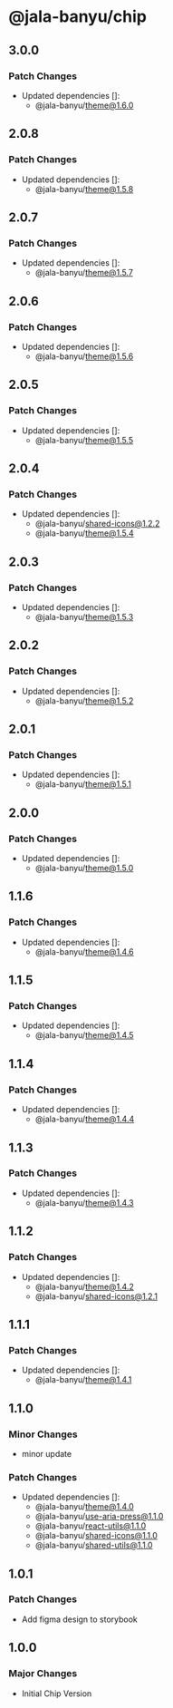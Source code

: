 # @jala-banyu/chip

## 3.0.0

### Patch Changes

- Updated dependencies []:
  - @jala-banyu/theme@1.6.0

## 2.0.8

### Patch Changes

- Updated dependencies []:
  - @jala-banyu/theme@1.5.8

## 2.0.7

### Patch Changes

- Updated dependencies []:
  - @jala-banyu/theme@1.5.7

## 2.0.6

### Patch Changes

- Updated dependencies []:
  - @jala-banyu/theme@1.5.6

## 2.0.5

### Patch Changes

- Updated dependencies []:
  - @jala-banyu/theme@1.5.5

## 2.0.4

### Patch Changes

- Updated dependencies []:
  - @jala-banyu/shared-icons@1.2.2
  - @jala-banyu/theme@1.5.4

## 2.0.3

### Patch Changes

- Updated dependencies []:
  - @jala-banyu/theme@1.5.3

## 2.0.2

### Patch Changes

- Updated dependencies []:
  - @jala-banyu/theme@1.5.2

## 2.0.1

### Patch Changes

- Updated dependencies []:
  - @jala-banyu/theme@1.5.1

## 2.0.0

### Patch Changes

- Updated dependencies []:
  - @jala-banyu/theme@1.5.0

## 1.1.6

### Patch Changes

- Updated dependencies []:
  - @jala-banyu/theme@1.4.6

## 1.1.5

### Patch Changes

- Updated dependencies []:
  - @jala-banyu/theme@1.4.5

## 1.1.4

### Patch Changes

- Updated dependencies []:
  - @jala-banyu/theme@1.4.4

## 1.1.3

### Patch Changes

- Updated dependencies []:
  - @jala-banyu/theme@1.4.3

## 1.1.2

### Patch Changes

- Updated dependencies []:
  - @jala-banyu/theme@1.4.2
  - @jala-banyu/shared-icons@1.2.1

## 1.1.1

### Patch Changes

- Updated dependencies []:
  - @jala-banyu/theme@1.4.1

## 1.1.0

### Minor Changes

- minor update

### Patch Changes

- Updated dependencies []:
  - @jala-banyu/theme@1.4.0
  - @jala-banyu/use-aria-press@1.1.0
  - @jala-banyu/react-utils@1.1.0
  - @jala-banyu/shared-icons@1.1.0
  - @jala-banyu/shared-utils@1.1.0

## 1.0.1

### Patch Changes

- Add figma design to storybook

## 1.0.0

### Major Changes

- Initial Chip Version

